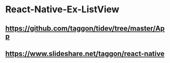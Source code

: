 # React-Native-Ex-ListView
## https://github.com/taggon/tidev/tree/master/App
## https://www.slideshare.net/taggon/react-native

